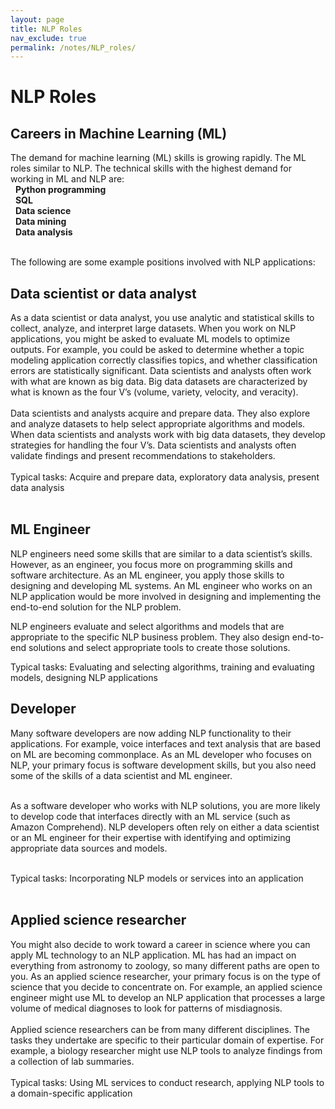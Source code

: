 ```yaml
---
layout: page
title: NLP Roles
nav_exclude: true
permalink: /notes/NLP_roles/
---
```


# NLP Roles

## Careers in Machine Learning (ML)
The demand for machine learning (ML) skills is growing rapidly. The ML roles similar to NLP. The technical skills with the highest demand for working in ML and NLP are: <br>
&nbsp;  **Python programming** <br>
&nbsp;  **SQL** <br>
&nbsp;  **Data science** <br>
&nbsp;  **Data mining** <br>
&nbsp;  **Data analysis** <br>
 <br>

The following are some example positions involved with NLP applications: 
## Data scientist or data analyst

As a data scientist or data analyst, you use analytic and statistical skills to collect, analyze, and interpret large datasets. When you work on NLP applications, you might be asked to evaluate ML models to optimize outputs. For example, you could be asked to determine whether a topic modeling application correctly classifies topics, and whether classification errors are statistically significant. Data scientists and analysts often work with what are known as big data. Big data datasets are characterized by what is known as the four V’s (volume, variety, velocity, and veracity). <br>
 <br>
Data scientists and analysts acquire and prepare data. They also explore and analyze datasets to help select appropriate algorithms and models. When data scientists and analysts work with big data datasets, they develop strategies for handling the four V’s. Data scientists and analysts often validate findings and present recommendations to stakeholders.<br>
 <br>
Typical tasks: Acquire and prepare data, exploratory data analysis, present data analysis  <br>
 <br>

## ML Engineer
NLP engineers need some skills that are similar to a data scientist’s skills. However, as an engineer, you focus more on programming skills and software architecture. As an ML engineer, you apply those skills to designing and developing ML systems. An ML engineer who works on an NLP application would be more involved in designing and implementing the end-to-end solution for the NLP problem. <br>

NLP engineers evaluate and select algorithms and models that are appropriate to the specific NLP business problem. They also design end-to-end solutions and select appropriate tools to create those solutions. <br>

Typical tasks: Evaluating and selecting algorithms, training and evaluating models, designing NLP applications


## Developer
 Many software developers are now adding NLP functionality to their applications. For example, voice interfaces and text analysis that are based on ML are becoming commonplace. As an ML developer who focuses on NLP, your primary focus is software development skills, but you also need some of the skills of a data scientist and ML engineer.<br>
 <br>

As a software developer who works with NLP solutions, you are more likely to develop code that interfaces directly with an ML service (such as Amazon Comprehend). NLP developers often rely on either a data scientist or an ML engineer for their expertise with identifying and optimizing appropriate data sources and models.<br>
 <br>

Typical tasks: Incorporating NLP models or services into an application<br>
 <br>

## Applied science researcher
You might also decide to work toward a career in science where you can apply ML technology to an NLP application. ML has had an impact on everything from astronomy to zoology, so many different paths are open to you. As an applied science researcher, your primary focus is on the type of science that you decide to concentrate on. For example, an applied science engineer might use ML to develop an NLP application that processes a large volume of medical diagnoses to look for patterns of misdiagnosis. <br>
 <br>
Applied science researchers can be from many different disciplines. The tasks they undertake are specific to their particular domain of expertise. For example, a biology researcher might use NLP tools to analyze findings from a collection of lab summaries. <br>
 <br>
Typical tasks: Using ML services to conduct research, applying NLP tools to a domain-specific application <br>
 <br>













